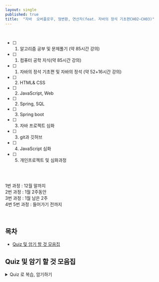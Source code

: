 ```yaml
---
layout: single
published: true
title:  "자바  오버플로우, 형변환, 연산자(feat. 자바의 정석 기초편CH02~CH03)"
---
```



<br>

- [ ] 1. 알고리즘 공부 및 문제풀기 (약 85시간 강의)
- [ ] 1. 컴퓨터 공학 지식(약 85시간 강의)
- [ ] 1. 자바의 정석 기초편 및 자바의 정석 (약 52+16시간 강의)
- [ ] 2. HTML& CSS
- [ ] 2. JavaScript, Web
- [ ] 2. Spring, SQL
- [ ] 3. Spring boot
- [ ] 3. 자바 프로젝트 심화
- [ ] 3. git과 깃허브
- [ ] 4. JavaScript 심화
- [ ] 5. 개인프로젝트 및 심화과정

<br>

<br>

1번 과정 : 12월 말까지  
2번 과정 : 1월 2주동안  
3번 과정 : 1월 남은 2주  
4번 5번 과정 : 들어가기 전까지  

<br>


## 목차

- [Quiz 및 암기 할 것 모음집](#quiz-및-암기-할-것-모음집)






## Quiz 및 암기 할 것 모음집


<details>
  <summary>
    Quiz 로 복습, 암기하기
  </summary>
<div markdown="1">

  <br>


  <br>



<details>
  <summary>
    답안지
  </summary>

<div markdown="1">
  <br>


</div>
</details>



</div>
</details>











































